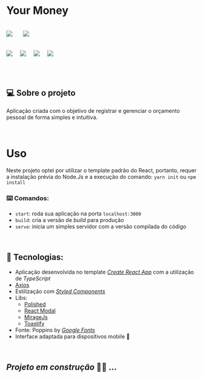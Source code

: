 # Your Money
<br/>

<div>
<img src="https://img.shields.io/github/license/ManuCoutinho/manucoutinho.github.io.svg"style="margin-right: 24px"/>
<img src="https://img.shields.io/website-up-down-green-red/http/cv.lbesson.qc.to.svg"/>
</div>

<br/>
<div style="margin: 16px 0px"> 
<img src="https://img.shields.io/badge/HTML5-E34F26?style=for-the-badge&logo=html5&logoColor=white" style="margin-right: 16px"/> 
<img src="https://img.shields.io/badge/styled--components-DB7093?style=for-the-badge&logo=styled-components&logoColor=white" style="margin-right: 16px"/> 
<img src="https://img.shields.io/badge/React-20232A?style=for-the-badge&logo=react&logoColor=61DAFB" style="margin-right: 16px"/>
<img src="https://img.shields.io/badge/TypeScript-007ACC?style=for-the-badge&logo=typescript&logoColor=white" style="margin-right: 16px"/>
</div>
<br/>
<br/>

## 💻 Sobre o projeto


Aplicação criada com o objetivo de registrar e gerenciar o orçamento pessoal de forma simples e intuitiva.

<br/>

# Uso
Neste projeto optei por utilizar o template padrão do React, portanto, requer a instalação prévia do Node.Js e a execução do comando:
`yarn init` ou `npm install`

### ⌨️ Comandos:

* `start`: roda sua aplicação na porta `localhost:3000`
* `build`: cria a versão de _build_ para produção
* `serve`: inicia um simples servidor com a versão compilada do código

<br/>

## 🔨 Tecnologias:

* Aplicação desenvolvida no template [_Create React App_](https://create-react-app.dev/) com a utilização de _TypeScript_
* [Axios](https://github.com/axios/axios)
* Estilização com [_Styled Components_](https://styled-components.com/)
* Libs:   
   * [Polished](https://polished.js.org/)
   * [React Modal](https://github.)
   * [MirageJs](https://miragejs.com/)
   * [Toastify](https://fkhadra.github.io/react-toastify/introduction)
* Fonte: Poppins by [_Google Fonts_](https://fonts.google.com/)
* Interface adaptada para dispositivos mobile 📱

<br/>

## _Projeto em construção_ 👷‍♀️ ...